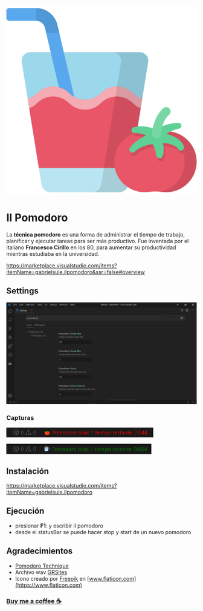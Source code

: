 ![Il Pomodoro](https://raw.githubusercontent.com/gabrielsule/vscode-ilpomodoro/master/assets/tomato.png) 
# Il Pomodoro

La **técnica pomodoro** es una forma de administrar el tiempo de trabajo, planificar y ejecutar tareas para ser más productivo.
Fue inventada por el italiano **Francesco Cirillo** en los 80, para aumentar su productividad mientras estudiaba en la universidad.

https://marketplace.visualstudio.com/items?itemName=gabrielsule.ilpomodoro&ssr=false#overview

## Settings
![Il Pomodoro Settings](https://raw.githubusercontent.com/gabrielsule/vscode-ilpomodoro/master/assets/ilpomodoro.settings.png)

### Capturas
![Il Pomodoro Capturas](https://raw.githubusercontent.com/gabrielsule/vscode-ilpomodoro/master/assets/pomodoro.work.png)

![Il Pomodoro Capturas](https://raw.githubusercontent.com/gabrielsule/vscode-ilpomodoro/master/assets/pomodoro.break.png)

## Instalación
https://marketplace.visualstudio.com/items?itemName=gabrielsule.ilpomodoro

## Ejecución

* presionar **F1**: y escribir il pomodoro
* desde el statusBar se puede hacer stop y start de un nuevo pomodoro


## Agradecimientos
* [Pomodoro Technique](https://es.wikipedia.org/wiki/T%C3%A9cnica_Pomodoro)
* Archivo wav [GRSites](http://www.grsites.com/)
* Icono creado por [Freepik](https://www.freepik.com/) en [www.flaticon.com](https://www.flaticon.com)

### [Buy me a coffee ☕](https://www.buymeacoffee.com/HvQATbz)